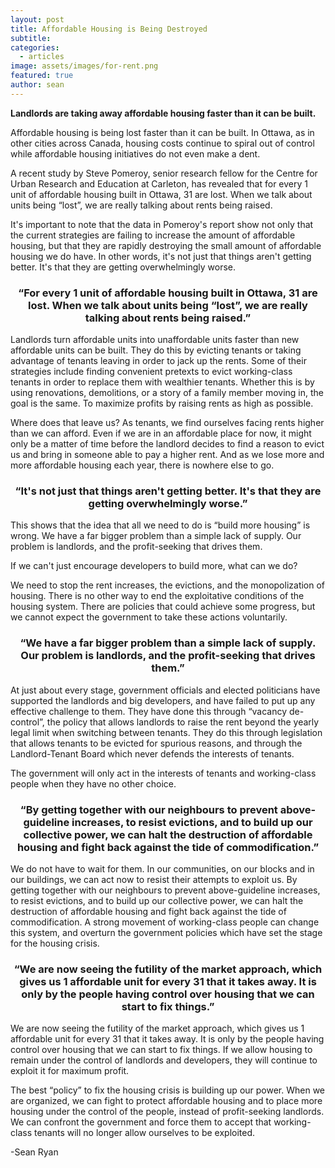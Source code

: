 ```yaml
---
layout: post
title: Affordable Housing is Being Destroyed
subtitle: 
categories:
  - articles
image: assets/images/for-rent.png
featured: true
author: sean
---
```


**Landlords are taking away affordable housing faster than it can be built.**

Affordable housing is being lost faster than it can be built. In Ottawa, as in other cities across Canada, housing costs continue to spiral out of control while affordable housing initiatives do not even make a dent. 

A recent study by Steve Pomeroy, senior research fellow for the Centre for Urban Research and Education at Carleton, has revealed that for every 1 unit of affordable housing built in Ottawa, 31 are lost. When we talk about units being “lost”, we are really talking about rents being raised. 

It's important to note that the data in Pomeroy's report show not only that the current strategies are failing to increase the amount of affordable housing, but that they are rapidly destroying the small amount of affordable housing we do have. In other words, it's not just that things aren't getting better. It's that they are getting overwhelmingly worse. 

<div align="center"> <h3>“For every 1 unit of affordable housing built in Ottawa, 31 are lost. When we talk about units being “lost”, we are really talking about rents being raised.”</h3> </div>

Landlords turn affordable units into unaffordable units faster than new affordable units can be built. They do this by evicting tenants or taking advantage of tenants leaving in order to jack up the rents. Some of their strategies include finding convenient pretexts to evict working-class tenants in order to replace them with wealthier tenants. Whether this is by using renovations, demolitions, or a story of a family member moving in, the goal is the same. To maximize profits by raising rents as high as possible.

Where does that leave us? As tenants, we find ourselves facing rents higher than we can afford.  Even if we are in an affordable place for now,  it might only be a matter of time before the landlord decides to find a reason to evict us and bring in someone able to pay a higher rent. And as we lose more and more affordable housing each year, there is nowhere else to go. 

<div align="center"> <h3>“It's not just that things aren't getting better. It's that they are getting overwhelmingly worse.”</h3> </div>

This shows that the idea that all we need to do is “build more housing” is wrong. We have a far bigger problem than a simple lack of supply. Our problem is landlords, and the profit-seeking that drives them. 

If we can't just encourage developers to build more, what can we do? 

We need to stop the rent increases, the evictions, and the monopolization of housing. There is no other way to end the exploitative conditions of the housing system. There are policies that could achieve some progress, but we cannot expect the government to take these actions voluntarily.

<div align="center"> <h3>“We have a far bigger problem than a simple lack of supply. Our problem is landlords, and the profit-seeking that drives them.”</h3> </div>

At just about every stage, government officials and elected politicians have supported the landlords and big developers, and have failed to put up any effective challenge to them. They have done this through “vacancy de-control”, the policy that allows landlords to raise the rent beyond the yearly legal limit when switching between tenants. They do this through legislation that allows tenants to be evicted for spurious reasons, and through the Landlord-Tenant Board which never defends the interests of tenants. 

The government will only act in the interests of tenants and working-class people when they have no other choice. 

<div align="center"> <h3>“By getting together with our neighbours to prevent above-guideline increases, to resist evictions, and to build up our collective power, we can halt the destruction of affordable housing and fight back against the tide of commodification.”</h3> </div>

We do not have to wait for them. In our communities, on our blocks and in our buildings, we can act now to resist their attempts to exploit us. By getting together with our neighbours to prevent above-guideline increases, to resist evictions, and to build up our collective power, we can halt the destruction of affordable housing and fight back against the tide of commodification. A strong movement of working-class people can change this system, and overturn the government policies which have set the stage for the housing crisis. 

<div align="center"> <h3>“We are now seeing the futility of the market approach, which gives us 1 affordable unit for every 31 that it takes away. It is only by the people having control over housing that we can start to fix things.”</h3> </div>

We are now seeing the futility of the market approach, which gives us 1 affordable unit for every 31 that it takes away. It is only by the people having control over housing that we can start to fix things. If we allow housing to remain under the control of landlords and developers, they will continue to exploit it for maximum profit. 

The best “policy” to fix the housing crisis is building up our power. When we are organized, we can fight to protect affordable housing and to place more housing under the control of the people, instead of profit-seeking landlords. We can confront the government and force them to accept that working-class tenants will no longer allow ourselves to be exploited. 

-Sean Ryan